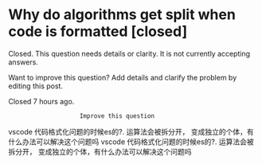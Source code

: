 
# Why do algorithms get split when code is formatted [closed]







Closed. This question needs details or clarity. It is not currently accepting answers.
                        
                    










Want to improve this question? Add details and clarify the problem by editing this post.


Closed 7 hours ago.







                        Improve this question
                    



vscode 代码格式化问题的时候es的?. 运算法会被拆分开， 变成独立的个体，有什么办法可以解决这个问题吗
vscode 代码格式化问题的时候es的?. 运算法会被拆分开， 变成独立的个体，有什么办法可以解决这个问题吗

        